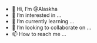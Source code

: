 - 👋 Hi, I’m @Alaskha
- 👀 I’m interested in ...
- 🌱 I’m currently learning ...
- 💞️ I’m looking to collaborate on ...
- 📫 How to reach me ...

<!---
Alaskha/Alaskha is a ✨ special ✨ repository because its `README.md` (this file) appears on your GitHub profile.
You can click the Preview link to take a look at your changes.
--->
